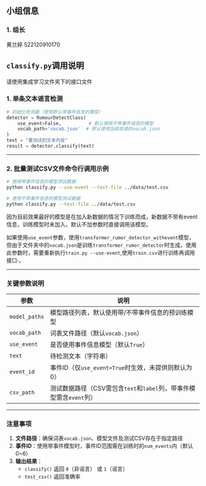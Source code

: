 ## 小组信息
### 1. 组长
黄兰婷 522120910170
## `classify.py`调用说明

请使用集成学习文件夹下的接口文件


### **1. 单条文本谣言检测**
```python
# 初始化检测器（使用默认带事件信息的模型）
detector = RumourDetectClass(
    use_event=False,          # 默认使用不带事件信息的模型
    vocab_path='vocab.json'  # 默认使用当前目录的vocab.json
)
text = "要测试的文本内容"
result = detector.classify(text)
```

---

### **2. 批量测试CSV文件命令行调用示例**
```bash
# 使用带事件信息的模型测试数据
python classify.py --use-event --test-file ../data/test.csv

# 使用不带事件信息的模型测试数据
python classify.py --test-file ../data/test.csv
```
   因为目前效果最好的模型是在加入新数据的情况下训练而成，新数据不带有event信息，训练模型时未加入，默认不加参数时直接调用该模型。

   如果使用`use_event`参数，使用`transformer_rumor_detector_withevent`模型，但由于文件夹中的`vocab.json`是训练`transformer_rumor_detector`时生成，使用此参数时，需要重新执行`train.py --use-event`,使用`train.csv`进行训练再调用接口·。

---

### **关键参数说明**
| **参数**      | **说明**                                                                 |
|---------------|-------------------------------------------------------------------------|
| `model_paths` | 模型路径列表，默认使用带/不带事件信息的预训练模型                          |
| `vocab_path`  | 词表文件路径（默认`vocab.json`）                                         |
| `use_event`   | 是否使用事件信息模型（默认`True`）                                       |
| `text`        | 待检测文本（字符串）                                                    |
| `event_id`    | 事件ID（仅`use_event=True`时生效，未提供则默认为0）                      |
| `csv_path`    | 测试数据路径（CSV需包含`text`和`label`列，带事件模型需含`event`列）       |

---

### **注意事项**
1. **文件路径**：确保词表`vocab.json`、模型文件及测试CSV存在于指定路径
2. **事件ID**：使用带事件模型时，事件ID范围需在训练时的`num_events`内（默认0~6）
3. **输出结果**：
   - `classify()` 返回 `0`（非谣言） 或 `1`（谣言）
   - `test_csv()` 返回准确率


